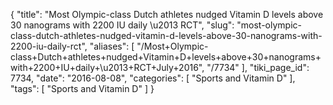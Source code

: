 {
    "title": "Most Olympic-class Dutch athletes nudged Vitamin D levels above 30 nanograms with 2200 IU daily \u2013 RCT",
    "slug": "most-olympic-class-dutch-athletes-nudged-vitamin-d-levels-above-30-nanograms-with-2200-iu-daily-rct",
    "aliases": [
        "/Most+Olympic-class+Dutch+athletes+nudged+Vitamin+D+levels+above+30+nanograms+with+2200+IU+daily+\u2013+RCT+July+2016",
        "/7734"
    ],
    "tiki_page_id": 7734,
    "date": "2016-08-08",
    "categories": [
        "Sports and Vitamin D"
    ],
    "tags": [
        "Sports and Vitamin D"
    ]
}